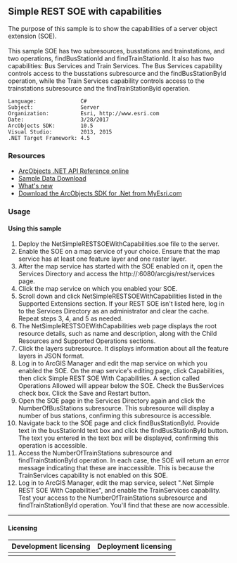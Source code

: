 ## Simple REST SOE with capabilities

  <div xmlns="http://www.w3.org/1999/xhtml">The purpose of this sample is to show the capabilities of a server object extension (SOE). </div>
  <div xmlns="http://www.w3.org/1999/xhtml"> </div>
  <div xmlns="http://www.w3.org/1999/xhtml">This sample SOE has two subresources, busstations and trainstations, and two operations, findBusStationId and findTrainStationId. It also has two capabilities: Bus Services and Train Services. The Bus Services capability controls access to the busstations subresource and the findBusStationById operation, while the Train Services capability controls access to the trainstations subresource and<font size="2"> the findTrainStationById operation.</font></div>  


<!-- TODO: Fill this section below with metadata about this sample-->
```
Language:              C#
Subject:               Server
Organization:          Esri, http://www.esri.com
Date:                  3/28/2017
ArcObjects SDK:        10.5
Visual Studio:         2013, 2015
.NET Target Framework: 4.5
```

### Resources

* [ArcObjects .NET API Reference online](http://desktop.arcgis.com/en/arcobjects/latest/net/webframe.htm)  
* [Sample Data Download](../../releases)  
* [What's new](http://desktop.arcgis.com/en/arcobjects/latest/net/webframe.htm#05247c04-bfd9-4e36-ae09-bc6e833c3b14.htm)  
* [Download the ArcObjects SDK for .Net from MyEsri.com](https://my.esri.com/)  

### Usage
#### Using this sample  
1. Deploy the NetSimpleRESTSOEWithCapabilities.soe file to the server.   
1. Enable the SOE on a map service of your choice. Ensure that the map service has at least one feature layer and one raster layer.  
1. After the map service has started with the SOE enabled on it, open the Services Directory and access the http://<server name>:6080/arcgis/rest/services page.  
1. Click the map service on which you enabled your SOE.  
1. Scroll down and click NetSimpleRESTSOEWithCapabilities listed in the Supported Extensions section. If your REST SOE isn't listed here, log in to the Services Directory as an administrator and clear the cache. Repeat steps 3, 4, and 5 as needed.  
1. The NetSimpleRESTSOEWithCapabilities web page displays the root resource details, such as name and description, along with the Child Resources and Supported Operations sections.  
1. Click the layers subresource. It displays information about all the feature layers in JSON format.   
1. Log in to ArcGIS Manager and edit the map service on which you enabled the SOE. On the map service's editing page, click Capabilities, then click Simple REST SOE With Capabilities. A section called Operations Allowed will appear below the SOE. Check the BusServices check box. Click the Save and Restart button.  
1. Open the SOE page in the Services Directory again and click the NumberOfBusStations subresource. This subresource will display a number of bus stations, confirming this subresource is accessible.  
1. Navigate back to the SOE page and click findBusStationById. Provide text in the busStationId text box and click the findBusStationById button. The text you entered in the text box will be displayed, confirming this operation is accessible.  
1. Access the NumberOfTrainStations subresource and findTrainStationById operation. In each case, the SOE will return an error message indicating that these are inaccessible. This is because the TrainServices capability is not enabled on this SOE.  
1. Log in to ArcGIS Manager, edit the map service, select ".Net Simple REST SOE With Capabilities", and enable the TrainServices capability. Test your access to the NumberOfTrainStations subresource and findTrainStationById operation. You'll find that these are now accessible.   









---------------------------------

#### Licensing  
| Development licensing | Deployment licensing | 
| ------------- | ------------- | 
|  |  |  


